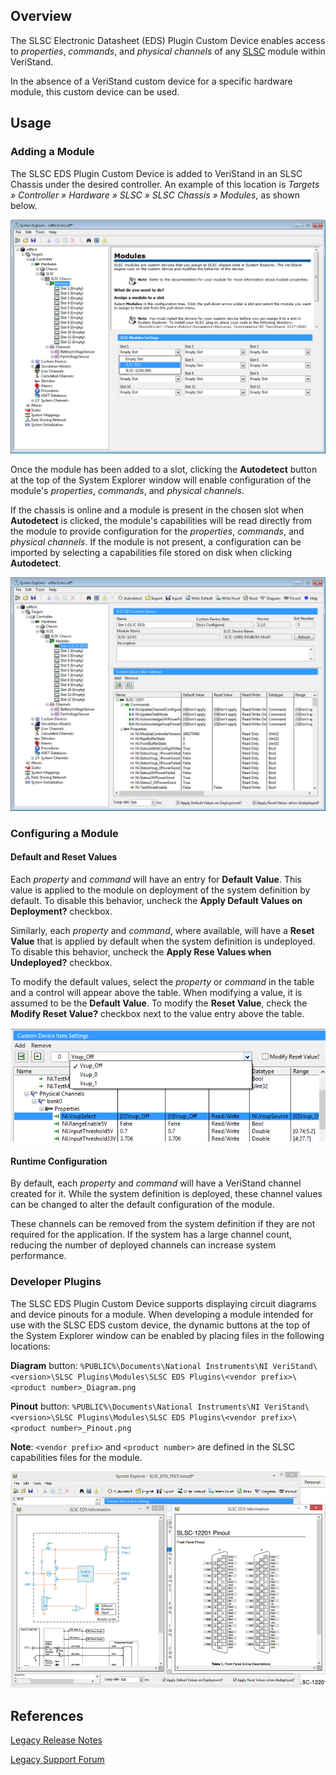 ## Overview

The SLSC Electronic Datasheet (EDS) Plugin Custom Device enables access to _properties_, _commands_, and _physical channels_ of any [SLSC](https://www.ni.com/en-us/shop/select/slsc-category) module within VeriStand.

In the absence of a VeriStand custom device for a specific hardware module, this custom device can be used.

## Usage

### Adding a Module

The SLSC EDS Plugin Custom Device is added to VeriStand in an SLSC Chassis under the desired controller. An example of this location is _Targets » Controller » Hardware » SLSC » SLSC Chassis » Modules_, as shown below.

![Add Module to System Definition](Support/Add%20Module%20to%20System%20Definition.png)

Once the module has been added to a slot, clicking the **Autodetect** button at the top of the System Explorer window will enable configuration of the module's _properties_, _commands_, and _physical channels_.

If the chassis is online and a module is present in the chosen slot when **Autodetect** is clicked, the module's capabilities will be read directly from the module to provide configuration for the _properties_, _commands_, and _physical channels_. If the module is not present, a configuration can be imported by selecting a capabilities file stored on disk when clicking **Autodetect**.

![Module Configuration](Support/Module%20Configuration.png)

### Configuring a Module

#### Default and Reset Values

Each _property_ and _command_ will have an entry for **Default Value**. This value is applied to the module on deployment of the system definition by default. To disable this behavior, uncheck the **Apply Default Values on Deployment?** checkbox.

Similarly, each _property_ and _command_, where available, will have a **Reset Value** that is applied by default when the system definition is undeployed. To disable this behavior, uncheck the **Apply Rese Values when Undeployed?** checkbox.

To modify the default values, select the _property_ or _command_ in the table and a control will appear above the table. When modifying a value, it is assumed to be the **Default Value**. To modify the **Reset Value**, check the **Modify Reset Value?** checkbox next to the value entry above the table.

![Modify Command Value](Support/Modify%20Command%20Value.png)

#### Runtime Configuration

By default, each _property_ and _command_ will have a VeriStand channel created for it. While the system definition is deployed, these channel values can be changed to alter the default configuration of the module.

These channels can be removed from the system definition if they are not required for the application. If the system has a large channel count, reducing the number of deployed channels can increase system performance.

### Developer Plugins

The SLSC EDS Plugin Custom Device supports displaying circuit diagrams and device pinouts for a module. When developing a module intended for use with the SLSC EDS custom device, the dynamic buttons at the top of the System Explorer window can be enabled by placing files in the following locations:

**Diagram** button: `%PUBLIC%\Documents\National Instruments\NI VeriStand\<version>\SLSC Plugins\Modules\SLSC EDS Plugins\<vendor prefix>\<product number>_Diagram.png`

**Pinout** button: `%PUBLIC%\Documents\National Instruments\NI VeriStand\<version>\SLSC Plugins\Modules\SLSC EDS Plugins\<vendor prefix>\<product number>_Pinout.png`

**Note**: `<vendor prefix>` and `<product number>` are defined in the SLSC capabilities files for the module.

![Diagram and Pinout](Support/Diagram%20and%20Pinout.png)

## References

[Legacy Release Notes](https://forums.ni.com/t5/NI-VeriStand-Add-Ons-Documents/SLSC-Electronic-Datasheet-EDS-Plugin-Custom-Device/ta-p/3812754)

[Legacy Support Forum](https://forums.ni.com/t5/NI-VeriStand-Add-Ons-Discussions/SLSC-EDS-Plugin-Custom-Device-Feedback/td-p/3812753)
